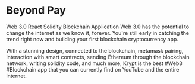 # Beyond Pay

Web 3.0 React Solidity Blockchain Application
Web 3.0 has the potential to change the internet as we know it, forever. You're still early in catching the trend right now and building your first blockchain cryptocurrency app. 

With a stunning design, connected to the blockchain, metamask pairing, interaction with smart contracts, sending Ethereum through the blockchain network, writing solidity code, and much more, Krypt is the best #Web3 #Blockchain app that you can currently find on YouTube and the entire internet.
